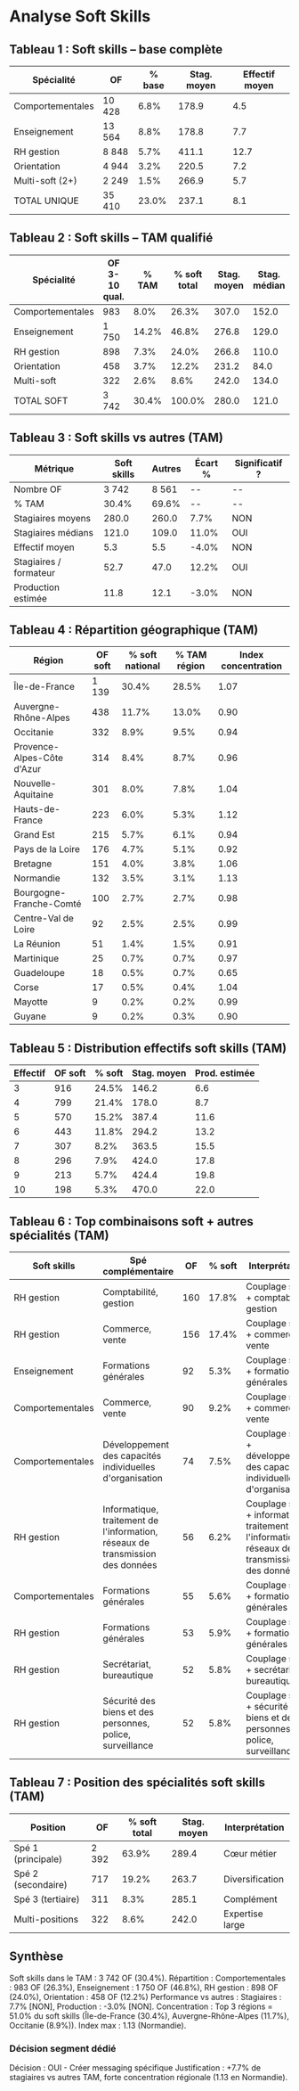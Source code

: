 # Analyse Soft Skills

## Tableau 1 : Soft skills – base complète
| Spécialité | OF | % base | Stag. moyen | Effectif moyen |
| --- | --- | --- | --- | --- |
| Comportementales | 10 428 | 6.8% | 178.9 | 4.5 |
| Enseignement | 13 564 | 8.8% | 178.8 | 7.7 |
| RH gestion | 8 848 | 5.7% | 411.1 | 12.7 |
| Orientation | 4 944 | 3.2% | 220.5 | 7.2 |
| Multi-soft (2+) | 2 249 | 1.5% | 266.9 | 5.7 |
| TOTAL UNIQUE | 35 410 | 23.0% | 237.1 | 8.1 |

## Tableau 2 : Soft skills – TAM qualifié
| Spécialité | OF 3-10 qual. | % TAM | % soft total | Stag. moyen | Stag. médian |
| --- | --- | --- | --- | --- | --- |
| Comportementales | 983 | 8.0% | 26.3% | 307.0 | 152.0 |
| Enseignement | 1 750 | 14.2% | 46.8% | 276.8 | 129.0 |
| RH gestion | 898 | 7.3% | 24.0% | 266.8 | 110.0 |
| Orientation | 458 | 3.7% | 12.2% | 231.2 | 84.0 |
| Multi-soft | 322 | 2.6% | 8.6% | 242.0 | 134.0 |
| TOTAL SOFT | 3 742 | 30.4% | 100.0% | 280.0 | 121.0 |

## Tableau 3 : Soft skills vs autres (TAM)
| Métrique | Soft skills | Autres | Écart % | Significatif ? |
| --- | --- | --- | --- | --- |
| Nombre OF | 3 742 | 8 561 | -- | -- |
| % TAM | 30.4% | 69.6% | -- | -- |
| Stagiaires moyens | 280.0 | 260.0 | 7.7% | NON |
| Stagiaires médians | 121.0 | 109.0 | 11.0% | OUI |
| Effectif moyen | 5.3 | 5.5 | -4.0% | NON |
| Stagiaires / formateur | 52.7 | 47.0 | 12.2% | OUI |
| Production estimée | 11.8 | 12.1 | -3.0% | NON |

## Tableau 4 : Répartition géographique (TAM)
| Région | OF soft | % soft national | % TAM région | Index concentration |
| --- | --- | --- | --- | --- |
| Île-de-France | 1 139 | 30.4% | 28.5% | 1.07 |
| Auvergne-Rhône-Alpes | 438 | 11.7% | 13.0% | 0.90 |
| Occitanie | 332 | 8.9% | 9.5% | 0.94 |
| Provence-Alpes-Côte d'Azur | 314 | 8.4% | 8.7% | 0.96 |
| Nouvelle-Aquitaine | 301 | 8.0% | 7.8% | 1.04 |
| Hauts-de-France | 223 | 6.0% | 5.3% | 1.12 |
| Grand Est | 215 | 5.7% | 6.1% | 0.94 |
| Pays de la Loire | 176 | 4.7% | 5.1% | 0.92 |
| Bretagne | 151 | 4.0% | 3.8% | 1.06 |
| Normandie | 132 | 3.5% | 3.1% | 1.13 |
| Bourgogne-Franche-Comté | 100 | 2.7% | 2.7% | 0.98 |
| Centre-Val de Loire | 92 | 2.5% | 2.5% | 0.99 |
| La Réunion | 51 | 1.4% | 1.5% | 0.91 |
| Martinique | 25 | 0.7% | 0.7% | 0.97 |
| Guadeloupe | 18 | 0.5% | 0.7% | 0.65 |
| Corse | 17 | 0.5% | 0.4% | 1.04 |
| Mayotte | 9 | 0.2% | 0.2% | 0.99 |
| Guyane | 9 | 0.2% | 0.3% | 0.90 |

## Tableau 5 : Distribution effectifs soft skills (TAM)
| Effectif | OF soft | % soft | Stag. moyen | Prod. estimée |
| --- | --- | --- | --- | --- |
| 3 | 916 | 24.5% | 146.2 | 6.6 |
| 4 | 799 | 21.4% | 178.0 | 8.7 |
| 5 | 570 | 15.2% | 387.4 | 11.6 |
| 6 | 443 | 11.8% | 294.2 | 13.2 |
| 7 | 307 | 8.2% | 363.5 | 15.5 |
| 8 | 296 | 7.9% | 424.0 | 17.8 |
| 9 | 213 | 5.7% | 424.4 | 19.8 |
| 10 | 198 | 5.3% | 470.0 | 22.0 |

## Tableau 6 : Top combinaisons soft + autres spécialités (TAM)
| Soft skills | Spé complémentaire | OF | % soft | Interprétation |
| --- | --- | --- | --- | --- |
| RH gestion | Comptabilité, gestion | 160 | 17.8% | Couplage soft + comptabilité, gestion |
| RH gestion | Commerce, vente | 156 | 17.4% | Couplage soft + commerce, vente |
| Enseignement | Formations générales | 92 | 5.3% | Couplage soft + formations générales |
| Comportementales | Commerce, vente | 90 | 9.2% | Couplage soft + commerce, vente |
| Comportementales | Développement des capacités individuelles d'organisation | 74 | 7.5% | Couplage soft + développement des capacités individuelles d'organisation |
| RH gestion | Informatique, traitement de l'information, réseaux de transmission des données | 56 | 6.2% | Couplage soft + informatique, traitement de l'information, réseaux de transmission des données |
| Comportementales | Formations générales | 55 | 5.6% | Couplage soft + formations générales |
| RH gestion | Formations générales | 53 | 5.9% | Couplage soft + formations générales |
| RH gestion | Secrétariat, bureautique | 52 | 5.8% | Couplage soft + secrétariat, bureautique |
| RH gestion | Sécurité des biens et des personnes, police, surveillance | 52 | 5.8% | Couplage soft + sécurité des biens et des personnes, police, surveillance |

## Tableau 7 : Position des spécialités soft skills (TAM)
| Position | OF | % soft total | Stag. moyen | Interprétation |
| --- | --- | --- | --- | --- |
| Spé 1 (principale) | 2 392 | 63.9% | 289.4 | Cœur métier |
| Spé 2 (secondaire) | 717 | 19.2% | 263.7 | Diversification |
| Spé 3 (tertiaire) | 311 | 8.3% | 285.1 | Complément |
| Multi-positions | 322 | 8.6% | 242.0 | Expertise large |

## Synthèse
Soft skills dans le TAM : 3 742 OF (30.4%).
Répartition : Comportementales : 983 OF (26.3%), Enseignement : 1 750 OF (46.8%), RH gestion : 898 OF (24.0%), Orientation : 458 OF (12.2%)
Performance vs autres : Stagiaires : 7.7% [NON], Production : -3.0% [NON].
Concentration : Top 3 régions = 51.0% du soft skills (Île-de-France (30.4%), Auvergne-Rhône-Alpes (11.7%), Occitanie (8.9%)).
Index max : 1.13 (Normandie).

### Décision segment dédié
Décision : OUI - Créer messaging spécifique
Justification : +7.7% de stagiaires vs autres TAM, forte concentration régionale (1.13 en Normandie).